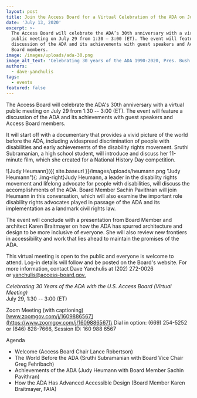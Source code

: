 ```yaml
---
layout: post
title: Join the Access Board for a Virtual Celebration of the ADA on July 29
date: 'July 13, 2020'
excerpt: >-
  The Access Board will celebrate the ADA’s 30th anniversary with a virtual
  public meeting on July 29 from 1:30 – 3:00 (ET). The event will feature a
  discussion of the ADA and its achievements with guest speakers and Access
  Board members.
image: /images/uploads/ada-30.png
image_alt_text: 'Celebrating 30 years of the ADA 1990-2020, Pres. Bush signing the ADA'
authors:
  - dave-yanchulis
tags:
  - events
featured: false
---
```

The Access Board will celebrate the ADA's 30th anniversary with a virtual public meeting on July 29 from 1:30 -- 3:00 (ET). The event will feature a discussion of the ADA and its achievements with guest speakers and Access Board members.

It will start off with a documentary that provides a vivid picture of the world before the ADA, including widespread discrimination of people with disabilities and early achievements of the disability rights movement. Sruthi Subramanian, a high school student, will introduce and discuss her 11-minute film, which she created for a National History Day competition.

![Judy Heumann]({{ site.baseurl }}/images/uploads/heumann.png "Judy Heumann"){: .img-right}Judy Heumann, a leader in the disability rights movement and lifelong advocate for people with disabilities, will discuss the accomplishments of the ADA. Board Member Sachin Pavithran will join Heumann in this conversation, which will also examine the important role disability rights advocates played in passage of the ADA and its implementation as a landmark civil rights law.

The event will conclude with a presentation from Board Member and architect Karen Braitmayer on how the ADA has spurred architecture and design to be more inclusive of everyone. She will also review new frontiers in accessibility and work that lies ahead to maintain the promises of the ADA.

This virtual meeting is open to the public and everyone is welcome to attend. Log-in details will follow and be posted on the Board's website. For more information, contact Dave Yanchulis at (202) 272-0026 or [yanchulis@access-board.gov.](mailto:yanchulis@access-board.gov)

*Celebrating 30 Years of the ADA with the U.S. Access Board (Virtual Meeting)*\
July 29, 1:30 -- 3:00 (ET)

Zoom Meeting (with captioning)\
[www.zoomgov.com/j/1609886567](https://www.zoomgov.com/j/1609886567)\
Dial in option: (669) 254-5252 or (646) 828-7666, Session ID: 160 988 6567

Agenda

* Welcome (Access Board Chair Lance Robertson)
* The World Before the ADA (Sruthi Subramanian with Board Vice Chair Greg Fehribach)
* Achievements of the ADA (Judy Heumann with Board Member Sachin Pavithran)
* How the ADA Has Advanced Accessible Design (Board Member Karen Braitmayer, FAIA)
